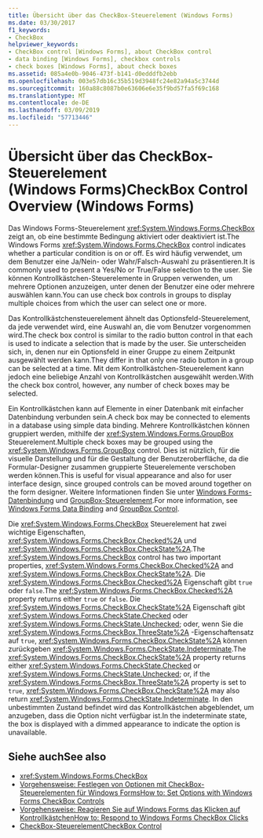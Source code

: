 ```yaml
---
title: Übersicht über das CheckBox-Steuerelement (Windows Forms)
ms.date: 03/30/2017
f1_keywords:
- CheckBox
helpviewer_keywords:
- CheckBox control [Windows Forms], about CheckBox control
- data binding [Windows Forms], checkbox controls
- check boxes [Windows Forms], about check boxes
ms.assetid: 085a4e0b-9046-473f-b141-d0edddfb2ebb
ms.openlocfilehash: 003e57db16c35b519d3948fc24e82a94a5c3744d
ms.sourcegitcommit: 160a88c8087b0e63606e6e35f9bd57fa5f69c168
ms.translationtype: MT
ms.contentlocale: de-DE
ms.lasthandoff: 03/09/2019
ms.locfileid: "57713446"
---
```

# <a name="checkbox-control-overview-windows-forms"></a><span data-ttu-id="c1ca0-102">Übersicht über das CheckBox-Steuerelement (Windows Forms)</span><span class="sxs-lookup"><span data-stu-id="c1ca0-102">CheckBox Control Overview (Windows Forms)</span></span>
<span data-ttu-id="c1ca0-103">Das Windows Forms-Steuerelement <xref:System.Windows.Forms.CheckBox> zeigt an, ob eine bestimmte Bedingung aktiviert oder deaktiviert ist.</span><span class="sxs-lookup"><span data-stu-id="c1ca0-103">The Windows Forms <xref:System.Windows.Forms.CheckBox> control indicates whether a particular condition is on or off.</span></span> <span data-ttu-id="c1ca0-104">Es wird häufig verwendet, um dem Benutzer eine Ja/Nein- oder Wahr/Falsch-Auswahl zu präsentieren.</span><span class="sxs-lookup"><span data-stu-id="c1ca0-104">It is commonly used to present a Yes/No or True/False selection to the user.</span></span> <span data-ttu-id="c1ca0-105">Sie können Kontrollkästchen-Steuerelemente in Gruppen verwenden, um mehrere Optionen anzuzeigen, unter denen der Benutzer eine oder mehrere auswählen kann.</span><span class="sxs-lookup"><span data-stu-id="c1ca0-105">You can use check box controls in groups to display multiple choices from which the user can select one or more.</span></span>  
  
 <span data-ttu-id="c1ca0-106">Das Kontrollkästchensteuerelement ähnelt das Optionsfeld-Steuerelement, da jede verwendet wird, eine Auswahl an, die vom Benutzer vorgenommen wird.</span><span class="sxs-lookup"><span data-stu-id="c1ca0-106">The check box control is similar to the radio button control in that each is used to indicate a selection that is made by the user.</span></span> <span data-ttu-id="c1ca0-107">Sie unterscheiden sich, in, denen nur ein Optionsfeld in einer Gruppe zu einem Zeitpunkt ausgewählt werden kann.</span><span class="sxs-lookup"><span data-stu-id="c1ca0-107">They differ in that only one radio button in a group can be selected at a time.</span></span> <span data-ttu-id="c1ca0-108">Mit dem Kontrollkästchen-Steuerelement kann jedoch eine beliebige Anzahl von Kontrollkästchen ausgewählt werden.</span><span class="sxs-lookup"><span data-stu-id="c1ca0-108">With the check box control, however, any number of check boxes may be selected.</span></span>  
  
 <span data-ttu-id="c1ca0-109">Ein Kontrollkästchen kann auf Elemente in einer Datenbank mit einfacher Datenbindung verbunden sein.</span><span class="sxs-lookup"><span data-stu-id="c1ca0-109">A check box may be connected to elements in a database using simple data binding.</span></span> <span data-ttu-id="c1ca0-110">Mehrere Kontrollkästchen können gruppiert werden, mithilfe der <xref:System.Windows.Forms.GroupBox> Steuerelement.</span><span class="sxs-lookup"><span data-stu-id="c1ca0-110">Multiple check boxes may be grouped using the <xref:System.Windows.Forms.GroupBox> control.</span></span> <span data-ttu-id="c1ca0-111">Dies ist nützlich, für die visuelle Darstellung und für die Gestaltung der Benutzeroberfläche, da die Formular-Designer zusammen gruppierte Steuerelemente verschoben werden können.</span><span class="sxs-lookup"><span data-stu-id="c1ca0-111">This is useful for visual appearance and also for user interface design, since grouped controls can be moved around together on the form designer.</span></span> <span data-ttu-id="c1ca0-112">Weitere Informationen finden Sie unter [Windows Forms-Datenbindung](../windows-forms-data-binding.md) und [GroupBox-Steuerelement](groupbox-control-windows-forms.md).</span><span class="sxs-lookup"><span data-stu-id="c1ca0-112">For more information, see [Windows Forms Data Binding](../windows-forms-data-binding.md) and [GroupBox Control](groupbox-control-windows-forms.md).</span></span>  
  
 <span data-ttu-id="c1ca0-113">Die <xref:System.Windows.Forms.CheckBox> Steuerelement hat zwei wichtige Eigenschaften, <xref:System.Windows.Forms.CheckBox.Checked%2A> und <xref:System.Windows.Forms.CheckBox.CheckState%2A>.</span><span class="sxs-lookup"><span data-stu-id="c1ca0-113">The <xref:System.Windows.Forms.CheckBox> control has two important properties, <xref:System.Windows.Forms.CheckBox.Checked%2A> and <xref:System.Windows.Forms.CheckBox.CheckState%2A>.</span></span> <span data-ttu-id="c1ca0-114">Die <xref:System.Windows.Forms.CheckBox.Checked%2A> Eigenschaft gibt `true` oder `false`.</span><span class="sxs-lookup"><span data-stu-id="c1ca0-114">The <xref:System.Windows.Forms.CheckBox.Checked%2A> property returns either `true` or `false`.</span></span> <span data-ttu-id="c1ca0-115">Die <xref:System.Windows.Forms.CheckBox.CheckState%2A> Eigenschaft gibt <xref:System.Windows.Forms.CheckState.Checked> oder <xref:System.Windows.Forms.CheckState.Unchecked>; oder, wenn Sie die <xref:System.Windows.Forms.CheckBox.ThreeState%2A> -Eigenschaftensatz auf `true`, <xref:System.Windows.Forms.CheckBox.CheckState%2A> können zurückgeben <xref:System.Windows.Forms.CheckState.Indeterminate>.</span><span class="sxs-lookup"><span data-stu-id="c1ca0-115">The <xref:System.Windows.Forms.CheckBox.CheckState%2A> property returns either <xref:System.Windows.Forms.CheckState.Checked> or <xref:System.Windows.Forms.CheckState.Unchecked>; or, if the <xref:System.Windows.Forms.CheckBox.ThreeState%2A> property is set to `true`, <xref:System.Windows.Forms.CheckBox.CheckState%2A> may also return <xref:System.Windows.Forms.CheckState.Indeterminate>.</span></span> <span data-ttu-id="c1ca0-116">In den unbestimmten Zustand befindet wird das Kontrollkästchen abgeblendet, um anzugeben, dass die Option nicht verfügbar ist.</span><span class="sxs-lookup"><span data-stu-id="c1ca0-116">In the indeterminate state, the box is displayed with a dimmed appearance to indicate the option is unavailable.</span></span>  
  
## <a name="see-also"></a><span data-ttu-id="c1ca0-117">Siehe auch</span><span class="sxs-lookup"><span data-stu-id="c1ca0-117">See also</span></span>
- <xref:System.Windows.Forms.CheckBox>
- [<span data-ttu-id="c1ca0-118">Vorgehensweise: Festlegen von Optionen mit CheckBox-Steuerelementen für Windows Forms</span><span class="sxs-lookup"><span data-stu-id="c1ca0-118">How to: Set Options with Windows Forms CheckBox Controls</span></span>](how-to-set-options-with-windows-forms-checkbox-controls.md)
- [<span data-ttu-id="c1ca0-119">Vorgehensweise: Reagieren Sie auf Windows Forms das Klicken auf Kontrollkästchen</span><span class="sxs-lookup"><span data-stu-id="c1ca0-119">How to: Respond to Windows Forms CheckBox Clicks</span></span>](how-to-respond-to-windows-forms-checkbox-clicks.md)
- [<span data-ttu-id="c1ca0-120">CheckBox-Steuerelement</span><span class="sxs-lookup"><span data-stu-id="c1ca0-120">CheckBox Control</span></span>](checkbox-control-windows-forms.md)
